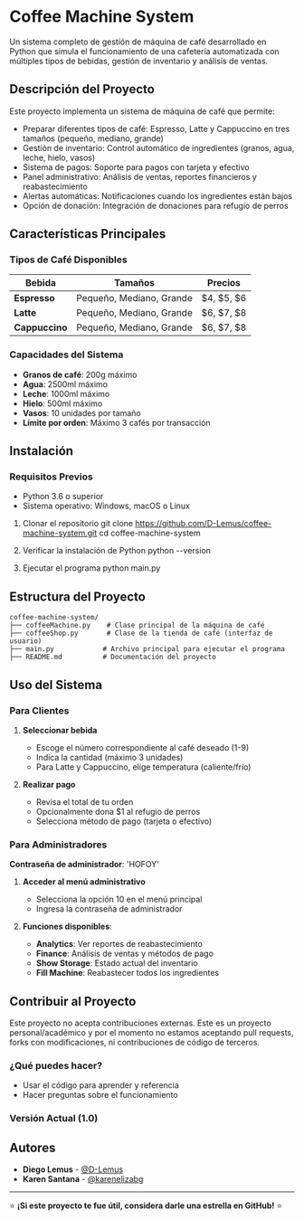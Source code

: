 # Coffee Machine System

Un sistema completo de gestión de máquina de café desarrollado en Python que simula el funcionamiento de
una cafetería automatizada con múltiples tipos de bebidas, gestión de inventario y análisis de ventas.

## Descripción del Proyecto

Este proyecto implementa un sistema de máquina de café que permite:

- Preparar diferentes tipos de café: Espresso, Latte y Cappuccino en tres tamaños (pequeño, mediano, grande)
- Gestión de inventario: Control automático de ingredientes (granos, agua, leche, hielo, vasos)
- Sistema de pagos: Soporte para pagos con tarjeta y efectivo
- Panel administrativo: Análisis de ventas, reportes financieros y reabastecimiento
- Alertas automáticas: Notificaciones cuando los ingredientes están bajos
- Opción de donación: Integración de donaciones para refugio de perros

## Características Principales

### Tipos de Café Disponibles

|     Bebida    |          Tamaños         |   Precios  |
|---------------|--------------------------|------------|
| **Espresso**  | Pequeño, Mediano, Grande | $4, $5, $6 |
| **Latte**     | Pequeño, Mediano, Grande | $6, $7, $8 |
| **Cappuccino**| Pequeño, Mediano, Grande | $6, $7, $8 |

### Capacidades del Sistema

- **Granos de café**: 200g máximo
- **Agua**: 2500ml máximo
- **Leche**: 1000ml máximo
- **Hielo**: 500ml máximo
- **Vasos**: 10 unidades por tamaño
- **Límite por orden**: Máximo 3 cafés por transacción

## Instalación

### Requisitos Previos

- Python 3.6 o superior
- Sistema operativo: Windows, macOS o Linux

1. Clonar el repositorio
git clone https://github.com/D-Lemus/coffee-machine-system.git
cd coffee-machine-system

2. Verificar la instalación de Python
python --version

3. Ejecutar el programa
python main.py


## Estructura del Proyecto

```
coffee-machine-system/
├── coffeeMachine.py    # Clase principal de la máquina de café
├── coffeeShop.py       # Clase de la tienda de café (interfaz de usuario)
├── main.py            # Archivo principal para ejecutar el programa
├── README.md          # Documentación del proyecto

```

## Uso del Sistema

### Para Clientes


1. **Seleccionar bebida**
   - Escoge el número correspondiente al café deseado (1-9)
   - Indica la cantidad (máximo 3 unidades)
   - Para Latte y Cappuccino, elige temperatura (caliente/frío)

3. **Realizar pago**
   - Revisa el total de tu orden
   - Opcionalmente dona $1 al refugio de perros
   - Selecciona método de pago (tarjeta o efectivo)

### Para Administradores

**Contraseña de administrador**: 'HOFOY'

1. **Acceder al menú administrativo**
   - Selecciona la opción 10 en el menú principal
   - Ingresa la contraseña de administrador

2. **Funciones disponibles**:
   - **Analytics**: Ver reportes de reabastecimiento
   - **Finance**: Análisis de ventas y métodos de pago
   - **Show Storage**: Estado actual del inventario
   - **Fill Machine**: Reabastecer todos los ingredientes



##  Contribuir al Proyecto

Este proyecto no acepta contribuciones externas.
Este es un proyecto personal/académico y por el momento no estamos aceptando pull requests,
forks con modificaciones, ni contribuciones de código de terceros.

### ¿Qué puedes hacer?

- Usar el código para aprender y referencia
- Hacer preguntas sobre el funcionamiento


### Versión Actual (1.0)

## Autores

- **Diego Lemus** - [@D-Lemus](https://github.com/D-Lemus)
- **Karen Santana** - [@karenelizabg](https://github.com/karenelizabg)

---

⭐ **¡Si este proyecto te fue útil, considera darle una estrella en GitHub!** ⭐
